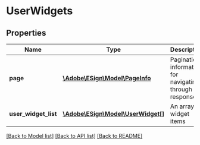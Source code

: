 # UserWidgets

## Properties
Name | Type | Description | Notes
------------ | ------------- | ------------- | -------------
**page** | [**\Adobe\ESign\\Model\PageInfo**](PageInfo.md) | Pagination information for navigating through the response | [optional] 
**user_widget_list** | [**\Adobe\ESign\\Model\UserWidget[]**](UserWidget.md) | An array of widget items | [optional] 

[[Back to Model list]](../README.md#documentation-for-models) [[Back to API list]](../README.md#documentation-for-api-endpoints) [[Back to README]](../README.md)


